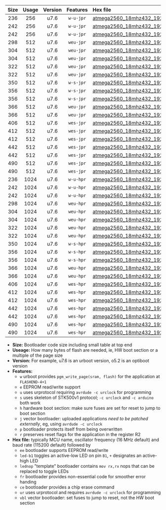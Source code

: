 |Size|Usage|Version|Features|Hex file|
|:-:|:-:|:-:|:-:|:--|
|236|256|u7.6|`w-u-jpr`|[atmega2560_18mhz432_19200bps_ur_vbl.hex](https://raw.githubusercontent.com/stefanrueger/urboot/main/atmega2560_18mhz432_19200bps_ur_vbl.hex)|
|242|256|u7.6|`w-u-jpr`|[atmega2560_18mhz432_19200bps_led+b7_ur_vbl.hex](https://raw.githubusercontent.com/stefanrueger/urboot/main/atmega2560_18mhz432_19200bps_led+b7_ur_vbl.hex)|
|242|256|u7.6|`w-u-jpr`|[atmega2560_18mhz432_19200bps_lednop_ur_vbl.hex](https://raw.githubusercontent.com/stefanrueger/urboot/main/atmega2560_18mhz432_19200bps_lednop_ur_vbl.hex)|
|298|512|u7.6|`weu-jpr`|[atmega2560_18mhz432_19200bps_ee_ur_vbl.hex](https://raw.githubusercontent.com/stefanrueger/urboot/main/atmega2560_18mhz432_19200bps_ee_ur_vbl.hex)|
|304|512|u7.6|`weu-jpr`|[atmega2560_18mhz432_19200bps_ee_led+b7_ur_vbl.hex](https://raw.githubusercontent.com/stefanrueger/urboot/main/atmega2560_18mhz432_19200bps_ee_led+b7_ur_vbl.hex)|
|304|512|u7.6|`weu-jpr`|[atmega2560_18mhz432_19200bps_ee_lednop_ur_vbl.hex](https://raw.githubusercontent.com/stefanrueger/urboot/main/atmega2560_18mhz432_19200bps_ee_lednop_ur_vbl.hex)|
|322|512|u7.6|`weu-jpr`|[atmega2560_18mhz432_19200bps_ee_led+b7_fr_ur_vbl.hex](https://raw.githubusercontent.com/stefanrueger/urboot/main/atmega2560_18mhz432_19200bps_ee_led+b7_fr_ur_vbl.hex)|
|322|512|u7.6|`weu-jpr`|[atmega2560_18mhz432_19200bps_ee_lednop_fr_ur_vbl.hex](https://raw.githubusercontent.com/stefanrueger/urboot/main/atmega2560_18mhz432_19200bps_ee_lednop_fr_ur_vbl.hex)|
|350|512|u7.6|`w-s-jpr`|[atmega2560_18mhz432_19200bps_vbl.hex](https://raw.githubusercontent.com/stefanrueger/urboot/main/atmega2560_18mhz432_19200bps_vbl.hex)|
|356|512|u7.6|`w-s-jpr`|[atmega2560_18mhz432_19200bps_led+b7_vbl.hex](https://raw.githubusercontent.com/stefanrueger/urboot/main/atmega2560_18mhz432_19200bps_led+b7_vbl.hex)|
|356|512|u7.6|`w-s-jpr`|[atmega2560_18mhz432_19200bps_lednop_vbl.hex](https://raw.githubusercontent.com/stefanrueger/urboot/main/atmega2560_18mhz432_19200bps_lednop_vbl.hex)|
|366|512|u7.6|`weu-jpr`|[atmega2560_18mhz432_19200bps_ee_led+b7_fr_ce_ur_vbl.hex](https://raw.githubusercontent.com/stefanrueger/urboot/main/atmega2560_18mhz432_19200bps_ee_led+b7_fr_ce_ur_vbl.hex)|
|366|512|u7.6|`weu-jpr`|[atmega2560_18mhz432_19200bps_ee_lednop_fr_ce_ur_vbl.hex](https://raw.githubusercontent.com/stefanrueger/urboot/main/atmega2560_18mhz432_19200bps_ee_lednop_fr_ce_ur_vbl.hex)|
|406|512|u7.6|`wes-jpr`|[atmega2560_18mhz432_19200bps_ee_vbl.hex](https://raw.githubusercontent.com/stefanrueger/urboot/main/atmega2560_18mhz432_19200bps_ee_vbl.hex)|
|412|512|u7.6|`wes-jpr`|[atmega2560_18mhz432_19200bps_ee_led+b7_vbl.hex](https://raw.githubusercontent.com/stefanrueger/urboot/main/atmega2560_18mhz432_19200bps_ee_led+b7_vbl.hex)|
|412|512|u7.6|`wes-jpr`|[atmega2560_18mhz432_19200bps_ee_lednop_vbl.hex](https://raw.githubusercontent.com/stefanrueger/urboot/main/atmega2560_18mhz432_19200bps_ee_lednop_vbl.hex)|
|442|512|u7.6|`wes-jpr`|[atmega2560_18mhz432_19200bps_ee_led+b7_fr_vbl.hex](https://raw.githubusercontent.com/stefanrueger/urboot/main/atmega2560_18mhz432_19200bps_ee_led+b7_fr_vbl.hex)|
|442|512|u7.6|`wes-jpr`|[atmega2560_18mhz432_19200bps_ee_lednop_fr_vbl.hex](https://raw.githubusercontent.com/stefanrueger/urboot/main/atmega2560_18mhz432_19200bps_ee_lednop_fr_vbl.hex)|
|490|512|u7.6|`wes-jpr`|[atmega2560_18mhz432_19200bps_ee_led+b7_fr_ce_vbl.hex](https://raw.githubusercontent.com/stefanrueger/urboot/main/atmega2560_18mhz432_19200bps_ee_led+b7_fr_ce_vbl.hex)|
|490|512|u7.6|`wes-jpr`|[atmega2560_18mhz432_19200bps_ee_lednop_fr_ce_vbl.hex](https://raw.githubusercontent.com/stefanrueger/urboot/main/atmega2560_18mhz432_19200bps_ee_lednop_fr_ce_vbl.hex)|
|236|1024|u7.6|`w-u-hpr`|[atmega2560_18mhz432_19200bps_ur.hex](https://raw.githubusercontent.com/stefanrueger/urboot/main/atmega2560_18mhz432_19200bps_ur.hex)|
|242|1024|u7.6|`w-u-hpr`|[atmega2560_18mhz432_19200bps_led+b7_ur.hex](https://raw.githubusercontent.com/stefanrueger/urboot/main/atmega2560_18mhz432_19200bps_led+b7_ur.hex)|
|242|1024|u7.6|`w-u-hpr`|[atmega2560_18mhz432_19200bps_lednop_ur.hex](https://raw.githubusercontent.com/stefanrueger/urboot/main/atmega2560_18mhz432_19200bps_lednop_ur.hex)|
|298|1024|u7.6|`weu-hpr`|[atmega2560_18mhz432_19200bps_ee_ur.hex](https://raw.githubusercontent.com/stefanrueger/urboot/main/atmega2560_18mhz432_19200bps_ee_ur.hex)|
|304|1024|u7.6|`weu-hpr`|[atmega2560_18mhz432_19200bps_ee_led+b7_ur.hex](https://raw.githubusercontent.com/stefanrueger/urboot/main/atmega2560_18mhz432_19200bps_ee_led+b7_ur.hex)|
|304|1024|u7.6|`weu-hpr`|[atmega2560_18mhz432_19200bps_ee_lednop_ur.hex](https://raw.githubusercontent.com/stefanrueger/urboot/main/atmega2560_18mhz432_19200bps_ee_lednop_ur.hex)|
|322|1024|u7.6|`weu-hpr`|[atmega2560_18mhz432_19200bps_ee_led+b7_fr_ur.hex](https://raw.githubusercontent.com/stefanrueger/urboot/main/atmega2560_18mhz432_19200bps_ee_led+b7_fr_ur.hex)|
|322|1024|u7.6|`weu-hpr`|[atmega2560_18mhz432_19200bps_ee_lednop_fr_ur.hex](https://raw.githubusercontent.com/stefanrueger/urboot/main/atmega2560_18mhz432_19200bps_ee_lednop_fr_ur.hex)|
|350|1024|u7.6|`w-s-hpr`|[atmega2560_18mhz432_19200bps.hex](https://raw.githubusercontent.com/stefanrueger/urboot/main/atmega2560_18mhz432_19200bps.hex)|
|356|1024|u7.6|`w-s-hpr`|[atmega2560_18mhz432_19200bps_led+b7.hex](https://raw.githubusercontent.com/stefanrueger/urboot/main/atmega2560_18mhz432_19200bps_led+b7.hex)|
|356|1024|u7.6|`w-s-hpr`|[atmega2560_18mhz432_19200bps_lednop.hex](https://raw.githubusercontent.com/stefanrueger/urboot/main/atmega2560_18mhz432_19200bps_lednop.hex)|
|366|1024|u7.6|`weu-hpr`|[atmega2560_18mhz432_19200bps_ee_led+b7_fr_ce_ur.hex](https://raw.githubusercontent.com/stefanrueger/urboot/main/atmega2560_18mhz432_19200bps_ee_led+b7_fr_ce_ur.hex)|
|366|1024|u7.6|`weu-hpr`|[atmega2560_18mhz432_19200bps_ee_lednop_fr_ce_ur.hex](https://raw.githubusercontent.com/stefanrueger/urboot/main/atmega2560_18mhz432_19200bps_ee_lednop_fr_ce_ur.hex)|
|406|1024|u7.6|`wes-hpr`|[atmega2560_18mhz432_19200bps_ee.hex](https://raw.githubusercontent.com/stefanrueger/urboot/main/atmega2560_18mhz432_19200bps_ee.hex)|
|412|1024|u7.6|`wes-hpr`|[atmega2560_18mhz432_19200bps_ee_led+b7.hex](https://raw.githubusercontent.com/stefanrueger/urboot/main/atmega2560_18mhz432_19200bps_ee_led+b7.hex)|
|412|1024|u7.6|`wes-hpr`|[atmega2560_18mhz432_19200bps_ee_lednop.hex](https://raw.githubusercontent.com/stefanrueger/urboot/main/atmega2560_18mhz432_19200bps_ee_lednop.hex)|
|442|1024|u7.6|`wes-hpr`|[atmega2560_18mhz432_19200bps_ee_led+b7_fr.hex](https://raw.githubusercontent.com/stefanrueger/urboot/main/atmega2560_18mhz432_19200bps_ee_led+b7_fr.hex)|
|442|1024|u7.6|`wes-hpr`|[atmega2560_18mhz432_19200bps_ee_lednop_fr.hex](https://raw.githubusercontent.com/stefanrueger/urboot/main/atmega2560_18mhz432_19200bps_ee_lednop_fr.hex)|
|490|1024|u7.6|`wes-hpr`|[atmega2560_18mhz432_19200bps_ee_led+b7_fr_ce.hex](https://raw.githubusercontent.com/stefanrueger/urboot/main/atmega2560_18mhz432_19200bps_ee_led+b7_fr_ce.hex)|
|490|1024|u7.6|`wes-hpr`|[atmega2560_18mhz432_19200bps_ee_lednop_fr_ce.hex](https://raw.githubusercontent.com/stefanrueger/urboot/main/atmega2560_18mhz432_19200bps_ee_lednop_fr_ce.hex)|

- **Size:** Bootloader code size including small table at top end
- **Useage:** How many bytes of flash are needed, ie, HW boot section or a multiple of the page size
- **Version:** For example, u7.6 is an urboot version, o5.2 is an optiboot version
- **Features:**
  + `w` urboot provides `pgm_write_page(sram, flash)` for the application at `FLASHEND-4+1`
  + `e` EEPROM read/write support
  + `u` uses urprotocol requiring `avrdude -c urclock` for programming
  + `s` uses skeleton of STK500v1 protocol; `-c urclock` and `-c arduino` both work
  + `h` hardware boot section: make sure fuses are set for reset to jump to boot section
  + `j` vector bootloader: uploaded applications *need to be patched externally*, eg, using `avrdude -c urclock`
  + `p` bootloader protects itself from being overwritten
  + `r` preserves reset flags for the application in the register R2
- **Hex file:** typically MCU name, oscillator frequency (16 MHz default) and baud rate (115200 default) followed by
  + `ee` bootloader supports EEPROM read/write
  + `led-b1` toggles an active-low LED on pin `B1`, `+` designates an active-high LED
  + `lednop` "template" bootloader contains `mov rx,rx` nops that can be replaced to toggle LEDs
  + `fr` bootloader provides non-essential code for smoother error handing
  + `ce` bootloader provides a chip erase command
  + `ur` uses urprotocol and requires `avrdude -c urclock` for programming
  + `vbl` vector bootloader: set fuses to jump to reset, not the HW boot section
